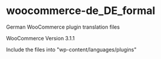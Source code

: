 # woocommerce-de_DE_formal
German WooCommerce plugin translation files

WooCommerce Version 3.1.1

Include the files into "wp-content/languages/plugins"
